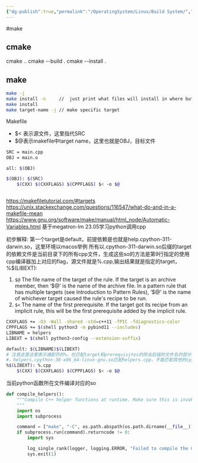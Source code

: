 ```yaml
---
{"dg-publish":true,"permalink":"/OperatingSystem/Linux/Build System/","noteIcon":"3"}
---
```


#make
## cmake
cmake ..
cmake --build  .
cmake --install .
## make
```sh
make -j
make install -n     //  just print what files will install in where but does not install
make install
make target-name -j // make specific target
```

Makefile
- $< 表示源文件，这里指代SRC
- $@表示makefile中target name，这里也就是OBJ，目标文件
```sh
SRC = main.cpp
OBJ = main.o

all: $(OBJ)

$(OBJ): $(SRC)
    $(CXX) $(CXXFLAGS) $(CPPFLAGS) $< -o $@



```

https://makefiletutorial.com/#targets
https://unix.stackexchange.com/questions/116547/what-do-and-in-a-makefile-mean
https://www.gnu.org/software/make/manual/html_node/Automatic-Variables.html
基于megatron-lm 23.05学习python调用cpp

初步解释:
第一个target是default，前提依赖是也就是help.cpython-311-darwin.so，这里环境以macos举例
所有以.cpython-311-darwin.so后缀的target的依赖文件是当前目录下的所有cpp文件，生成这些so的方法是第9行指定的使用cpp编译器加上对应的flag，源文件就是%.cpp,输出结果就是指定的target，%$(LIBEXT):


1. `$@` The file name of the target of the rule. If the target is an archive member, then ‘\$\@’ is the name of the archive file. In a pattern rule that has multiple targets (see Introduction to Pattern Rules), ‘$@’ is the name of whichever target caused the rule's recipe to be run.
2. `$<` The name of the first prerequisite. If the target got its recipe from an implicit rule, this will be the first prerequisite added by the implicit rule.

```sh {9,10}
CXXFLAGS += -O3 -Wall -shared -std=c++11 -fPIC -fdiagnostics-color
CPPFLAGS += $(shell python3 -m pybind11 --includes)
LIBNAME = helpers
LIBEXT = $(shell python3-config --extension-suffix)

default: $(LIBNAME)$(LIBEXT)
# 注意这里这里表示通配符的%，在匹配target和prerequisites的除去后缀的文件名的部分是一样的，
#，helpers.cpython-38-x86_64-linux-gnu.so匹配helpers.cpp，不能匹配其他的cpp文件
%$(LIBEXT): %.cpp
	$(CXX) $(CXXFLAGS) $(CPPFLAGS) $< -o $@

```

当前python函数所在文件编译对应的so
```py
def compile_helpers():
    """Compile C++ helper functions at runtime. Make sure this is invoked on a single process.
    """
    import os
    import subprocess

    command = ["make", "-C", os.path.abspath(os.path.dirname(__file__))]
    if subprocess.run(command).returncode != 0:
        import sys

        log_single_rank(logger, logging.ERROR, "Failed to compile the C++ dataset helper functions")
        sys.exit(1)

```